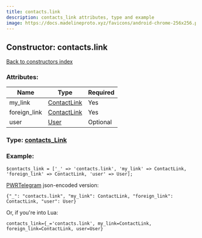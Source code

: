 ```yaml
---
title: contacts.link
description: contacts_link attributes, type and example
image: https://docs.madelineproto.xyz/favicons/android-chrome-256x256.png
---
```

## Constructor: contacts.link  
[Back to constructors index](index.md)



### Attributes:

| Name     |    Type       | Required |
|----------|---------------|----------|
|my\_link|[ContactLink](../types/ContactLink.md) | Yes|
|foreign\_link|[ContactLink](../types/ContactLink.md) | Yes|
|user|[User](../types/User.md) | Optional|



### Type: [contacts\_Link](../types/contacts_Link.md)


### Example:

```
$contacts_link = ['_' => 'contacts.link', 'my_link' => ContactLink, 'foreign_link' => ContactLink, 'user' => User];
```  

[PWRTelegram](https://pwrtelegram.xyz) json-encoded version:

```
{"_": "contacts.link", "my_link": ContactLink, "foreign_link": ContactLink, "user": User}
```


Or, if you're into Lua:  


```
contacts_link={_='contacts.link', my_link=ContactLink, foreign_link=ContactLink, user=User}

```


